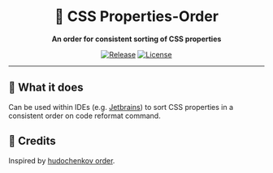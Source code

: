 <div align="center">

# 🎨 CSS Properties-Order

**An order for consistent sorting of CSS properties**

[![Release](https://img.shields.io/github/v/release/peter-neumann-dev/css-order?color=0D9488&sort=semver&style=for-the-badge)](https://github.com/peter-neumann-dev/responsive-image-linter/releases)
[![License](https://img.shields.io/github/license/peter-neumann-dev/css-order?color=0D9488&style=for-the-badge)](LICENSE)

</div>

---

## 🚀 What it does

Can be used within IDEs (e.g. [Jetbrains](https://www.jetbrains.com/help/idea/settings-code-style-scss.html#ws_scss_settings_editor_code_style_arrangement)) to sort CSS properties in a consistent order on code reformat command.

## 💎 Credits

Inspired by [hudochenkov order](https://github.com/hudochenkov/stylelint-config-hudochenkov).
